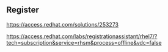 ## Register
https://access.redhat.com/solutions/253273

https://access.redhat.com/labs/registrationassistant/rhel7/?tech=subscription&service=rhsm&process=offline&vdc=false
